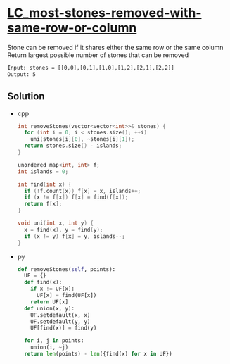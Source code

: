 # [LC_most-stones-removed-with-same-row-or-column](https://leetcode.com/problems/most-stones-removed-with-same-row-or-column)

Stone can be removed if it shares either the same row or the same column
Return largest possible number of stones that can be removed

```txt
Input: stones = [[0,0],[0,1],[1,0],[1,2],[2,1],[2,2]]
Output: 5
```

## Solution

* cpp

  ```cpp
  int removeStones(vector<vector<int>>& stones) {
    for (int i = 0; i < stones.size(); ++i)
      uni(stones[i][0], ~stones[i][1]);
    return stones.size() - islands;
  }

  unordered_map<int, int> f;
  int islands = 0;

  int find(int x) {
    if (!f.count(x)) f[x] = x, islands++;
    if (x != f[x]) f[x] = find(f[x]);
    return f[x];
  }

  void uni(int x, int y) {
    x = find(x), y = find(y);
    if (x != y) f[x] = y, islands--;
  }
  ```

* py

  ```py
  def removeStones(self, points):
    UF = {}
    def find(x):
      if x != UF[x]:
        UF[x] = find(UF[x])
      return UF[x]
    def union(x, y):
      UF.setdefault(x, x)
      UF.setdefault(y, y)
      UF[find(x)] = find(y)

    for i, j in points:
      union(i, ~j)
    return len(points) - len({find(x) for x in UF})
  ```
